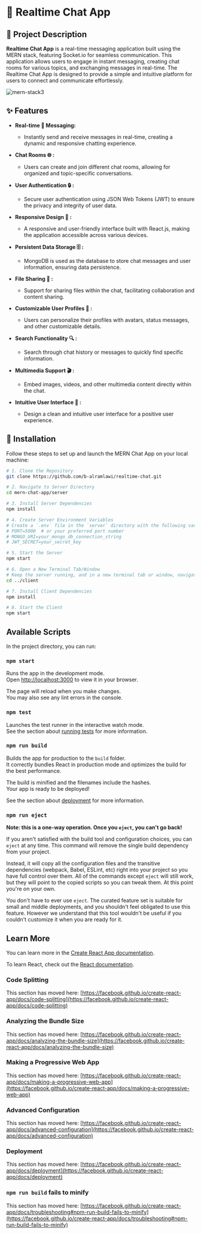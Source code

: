 # 💬 Realtime Chat App

## 🚀 Project Description

**Realtime Chat App** is a real-time messaging application built using the MERN stack, featuring Socket.io for seamless communication. This application allows users to engage in instant messaging, creating chat rooms for various topics, and exchanging messages in real-time. The Realtime Chat App is designed to provide a simple and intuitive platform for users to connect and communicate effortlessly.

![mern-stack3](https://github.com/b-alramlawi/realtime-chat/assets/63581864/bfdac413-92b2-4b82-a5df-a4cfb80a429a)

## ✨ Features

- **Real-time 🚀 Messaging:**
  - Instantly send and receive messages in real-time, creating a dynamic and responsive chatting experience.

- **Chat Rooms 🌐 :**
  - Users can create and join different chat rooms, allowing for organized and topic-specific conversations.

- **User Authentication 🔒 :**
  - Secure user authentication using JSON Web Tokens (JWT) to ensure the privacy and integrity of user data.

- **Responsive Design 📱 :**
  - A responsive and user-friendly interface built with React.js, making the application accessible across various devices.

- **Persistent Data Storage 🗄️ :**
  - MongoDB is used as the database to store chat messages and user information, ensuring data persistence.

- **File Sharing 📎 :**
  - Support for sharing files within the chat, facilitating collaboration and content sharing.

- **Customizable User Profiles 🎨 :**
  - Users can personalize their profiles with avatars, status messages, and other customizable details.

- **Search Functionality 🔍 :**
  - Search through chat history or messages to quickly find specific information.

- **Multimedia Support 🎬 :**
  - Embed images, videos, and other multimedia content directly within the chat.

- **Intuitive User Interface 🎨 :**
  - Design a clean and intuitive user interface for a positive user experience.


## 🚀 Installation

Follow these steps to set up and launch the MERN Chat App on your local machine:
```bash
# 1. Clone the Repository
git clone https://github.com/b-alramlawi/realtime-chat.git

# 2. Navigate to Server Directory
cd mern-chat-app/server

# 3. Install Server Dependencies
npm install

# 4. Create Server Environment Variables
# Create a `.env` file in the `server` directory with the following variables:
# PORT=5000  # or your preferred port number
# MONGO_URI=your_mongo_db_connection_string
# JWT_SECRET=your_secret_key

# 5. Start the Server
npm start

# 6. Open a New Terminal Tab/Window
# Keep the server running, and in a new terminal tab or window, navigate to the client directory:
cd ../client

# 7. Install Client Dependencies
npm install

# 8. Start the Client
npm start
```


## Available Scripts

In the project directory, you can run:

### `npm start`

Runs the app in the development mode.\
Open [http://localhost:3000](http://localhost:3000) to view it in your browser.

The page will reload when you make changes.\
You may also see any lint errors in the console.

### `npm test`

Launches the test runner in the interactive watch mode.\
See the section about [running tests](https://facebook.github.io/create-react-app/docs/running-tests) for more information.

### `npm run build`

Builds the app for production to the `build` folder.\
It correctly bundles React in production mode and optimizes the build for the best performance.

The build is minified and the filenames include the hashes.\
Your app is ready to be deployed!

See the section about [deployment](https://facebook.github.io/create-react-app/docs/deployment) for more information.

### `npm run eject`

**Note: this is a one-way operation. Once you `eject`, you can't go back!**

If you aren't satisfied with the build tool and configuration choices, you can `eject` at any time. This command will remove the single build dependency from your project.

Instead, it will copy all the configuration files and the transitive dependencies (webpack, Babel, ESLint, etc) right into your project so you have full control over them. All of the commands except `eject` will still work, but they will point to the copied scripts so you can tweak them. At this point you're on your own.

You don't have to ever use `eject`. The curated feature set is suitable for small and middle deployments, and you shouldn't feel obligated to use this feature. However we understand that this tool wouldn't be useful if you couldn't customize it when you are ready for it.

## Learn More

You can learn more in the [Create React App documentation](https://facebook.github.io/create-react-app/docs/getting-started).

To learn React, check out the [React documentation](https://reactjs.org/).

### Code Splitting

This section has moved here: [https://facebook.github.io/create-react-app/docs/code-splitting](https://facebook.github.io/create-react-app/docs/code-splitting)

### Analyzing the Bundle Size

This section has moved here: [https://facebook.github.io/create-react-app/docs/analyzing-the-bundle-size](https://facebook.github.io/create-react-app/docs/analyzing-the-bundle-size)

### Making a Progressive Web App

This section has moved here: [https://facebook.github.io/create-react-app/docs/making-a-progressive-web-app](https://facebook.github.io/create-react-app/docs/making-a-progressive-web-app)

### Advanced Configuration

This section has moved here: [https://facebook.github.io/create-react-app/docs/advanced-configuration](https://facebook.github.io/create-react-app/docs/advanced-configuration)

### Deployment

This section has moved here: [https://facebook.github.io/create-react-app/docs/deployment](https://facebook.github.io/create-react-app/docs/deployment)

### `npm run build` fails to minify

This section has moved here: [https://facebook.github.io/create-react-app/docs/troubleshooting#npm-run-build-fails-to-minify](https://facebook.github.io/create-react-app/docs/troubleshooting#npm-run-build-fails-to-minify)
